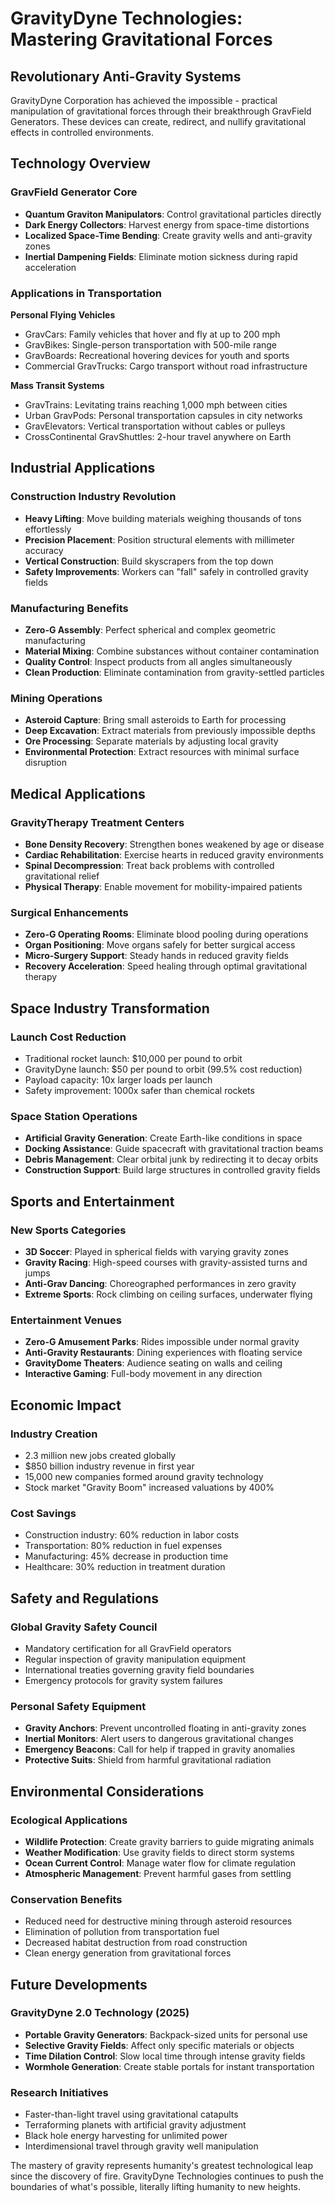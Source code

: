 # GravityDyne Technologies: Mastering Gravitational Forces

## Revolutionary Anti-Gravity Systems

GravityDyne Corporation has achieved the impossible - practical manipulation of gravitational forces through their breakthrough GravField Generators. These devices can create, redirect, and nullify gravitational effects in controlled environments.

## Technology Overview

### GravField Generator Core
- **Quantum Graviton Manipulators**: Control gravitational particles directly
- **Dark Energy Collectors**: Harvest energy from space-time distortions  
- **Localized Space-Time Bending**: Create gravity wells and anti-gravity zones
- **Inertial Dampening Fields**: Eliminate motion sickness during rapid acceleration

### Applications in Transportation

**Personal Flying Vehicles**
- GravCars: Family vehicles that hover and fly at up to 200 mph
- GravBikes: Single-person transportation with 500-mile range
- GravBoards: Recreational hovering devices for youth and sports
- Commercial GravTrucks: Cargo transport without road infrastructure

**Mass Transit Systems**
- GravTrains: Levitating trains reaching 1,000 mph between cities
- Urban GravPods: Personal transportation capsules in city networks
- GravElevators: Vertical transportation without cables or pulleys
- CrossContinental GravShuttles: 2-hour travel anywhere on Earth

## Industrial Applications

### Construction Industry Revolution
- **Heavy Lifting**: Move building materials weighing thousands of tons effortlessly
- **Precision Placement**: Position structural elements with millimeter accuracy
- **Vertical Construction**: Build skyscrapers from the top down
- **Safety Improvements**: Workers can "fall" safely in controlled gravity fields

### Manufacturing Benefits
- **Zero-G Assembly**: Perfect spherical and complex geometric manufacturing
- **Material Mixing**: Combine substances without container contamination
- **Quality Control**: Inspect products from all angles simultaneously
- **Clean Production**: Eliminate contamination from gravity-settled particles

### Mining Operations
- **Asteroid Capture**: Bring small asteroids to Earth for processing
- **Deep Excavation**: Extract materials from previously impossible depths
- **Ore Processing**: Separate materials by adjusting local gravity
- **Environmental Protection**: Extract resources with minimal surface disruption

## Medical Applications

### GravityTherapy Treatment Centers
- **Bone Density Recovery**: Strengthen bones weakened by age or disease
- **Cardiac Rehabilitation**: Exercise hearts in reduced gravity environments  
- **Spinal Decompression**: Treat back problems with controlled gravitational relief
- **Physical Therapy**: Enable movement for mobility-impaired patients

### Surgical Enhancements  
- **Zero-G Operating Rooms**: Eliminate blood pooling during operations
- **Organ Positioning**: Move organs safely for better surgical access
- **Micro-Surgery Support**: Steady hands in reduced gravity fields
- **Recovery Acceleration**: Speed healing through optimal gravitational therapy

## Space Industry Transformation

### Launch Cost Reduction
- Traditional rocket launch: $10,000 per pound to orbit
- GravityDyne launch: $50 per pound to orbit (99.5% cost reduction)
- Payload capacity: 10x larger loads per launch
- Safety improvement: 1000x safer than chemical rockets

### Space Station Operations
- **Artificial Gravity Generation**: Create Earth-like conditions in space
- **Docking Assistance**: Guide spacecraft with gravitational traction beams
- **Debris Management**: Clear orbital junk by redirecting it to decay orbits
- **Construction Support**: Build large structures in controlled gravity fields

## Sports and Entertainment

### New Sports Categories
- **3D Soccer**: Played in spherical fields with varying gravity zones
- **Gravity Racing**: High-speed courses with gravity-assisted turns and jumps
- **Anti-Grav Dancing**: Choreographed performances in zero gravity
- **Extreme Sports**: Rock climbing on ceiling surfaces, underwater flying

### Entertainment Venues
- **Zero-G Amusement Parks**: Rides impossible under normal gravity
- **Anti-Gravity Restaurants**: Dining experiences with floating service
- **GravityDome Theaters**: Audience seating on walls and ceiling
- **Interactive Gaming**: Full-body movement in any direction

## Economic Impact

### Industry Creation
- 2.3 million new jobs created globally
- $850 billion industry revenue in first year
- 15,000 new companies formed around gravity technology
- Stock market "Gravity Boom" increased valuations by 400%

### Cost Savings
- Construction industry: 60% reduction in labor costs
- Transportation: 80% reduction in fuel expenses  
- Manufacturing: 45% decrease in production time
- Healthcare: 30% reduction in treatment duration

## Safety and Regulations

### Global Gravity Safety Council
- Mandatory certification for all GravField operators
- Regular inspection of gravity manipulation equipment
- International treaties governing gravity field boundaries
- Emergency protocols for gravity system failures

### Personal Safety Equipment
- **Gravity Anchors**: Prevent uncontrolled floating in anti-gravity zones
- **Inertial Monitors**: Alert users to dangerous gravitational changes
- **Emergency Beacons**: Call for help if trapped in gravity anomalies
- **Protective Suits**: Shield from harmful gravitational radiation

## Environmental Considerations

### Ecological Applications
- **Wildlife Protection**: Create gravity barriers to guide migrating animals
- **Weather Modification**: Use gravity fields to direct storm systems
- **Ocean Current Control**: Manage water flow for climate regulation
- **Atmospheric Management**: Prevent harmful gases from settling

### Conservation Benefits
- Reduced need for destructive mining through asteroid resources
- Elimination of pollution from transportation fuel
- Decreased habitat destruction from road construction
- Clean energy generation from gravitational forces

## Future Developments

### GravityDyne 2.0 Technology (2025)
- **Portable Gravity Generators**: Backpack-sized units for personal use
- **Selective Gravity Fields**: Affect only specific materials or objects
- **Time Dilation Control**: Slow local time through intense gravity fields
- **Wormhole Generation**: Create stable portals for instant transportation

### Research Initiatives
- Faster-than-light travel using gravitational catapults
- Terraforming planets with artificial gravity adjustment
- Black hole energy harvesting for unlimited power
- Interdimensional travel through gravity well manipulation

The mastery of gravity represents humanity's greatest technological leap since the discovery of fire. GravityDyne Technologies continues to push the boundaries of what's possible, literally lifting humanity to new heights.